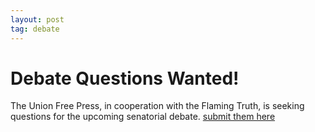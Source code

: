 ```yaml
---
layout: post
tag: debate
---
```

# Debate Questions Wanted!
The Union Free Press, in cooperation with the Flaming Truth, is seeking questions for the upcoming senatorial debate.
[submit them here](https://forms.gle/pkoVXwG5e5UZdWZ98)
